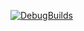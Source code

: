 [![DebugBuilds](https://github.com/LE2B08/GE3/actions/workflows/DebugBuilds.yml/badge.svg)](https://github.com/LE2B08/GE3/actions/workflows/DebugBuilds.yml)
